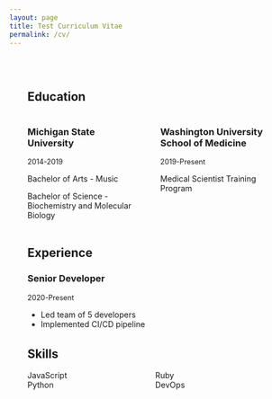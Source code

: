 ```yaml
---
layout: page
title: Test Curriculum Vitae
permalink: /cv/
---
```

<style>
/* CV-specific styles */
.cv-container {
  max-width: var(--max-width);
  margin: 0 auto;
  padding: 2rem;
}

.cv-section {
  margin-bottom: 2rem;
}

.cv-two-column {
  display: grid;
  grid-template-columns: 1fr 1fr;
  gap: 2rem;
  margin-bottom: 1.5rem;
}

.cv-date {
  color: var(--text-light);
  font-size: 0.9em;
}

.cv-skills {
  columns: 2;
  list-style: none;
  padding: 0;
}

@media (max-width: 768px) {
  .cv-two-column { grid-template-columns: 1fr; }
  .cv-skills { columns: 1; }
}
</style>

<div class="cv-container">
  <section class="cv-section">
    <h2>Education</h2>
    <div class="cv-two-column">
      <div>
        <h3>Michigan State University</h3>
        <div class="cv-date">2014-2019</div>
        <p>Bachelor of Arts - Music</p>
        <p>Bachelor of Science - Biochemistry and Molecular Biology<p>
      </div>
      <div>
        <h3>Washington University School of Medicine</h3>
        <div class="cv-date">2019-Present</div>
        <p>Medical Scientist Training Program</p>
      </div>
    </div>
  </section>

  <section class="cv-section">
    <h2>Experience</h2>
    <article>
      <h3>Senior Developer</h3>
      <div class="cv-date">2020-Present</div>
      <ul>
        <li>Led team of 5 developers</li>
        <li>Implemented CI/CD pipeline</li>
      </ul>
    </article>
  </section>

  <section class="cv-section">
    <h2>Skills</h2>
    <ul class="cv-skills">
      <li>JavaScript</li>
      <li>Python</li>
      <li>Ruby</li>
      <li>DevOps</li>
    </ul>
  </section>
</div>